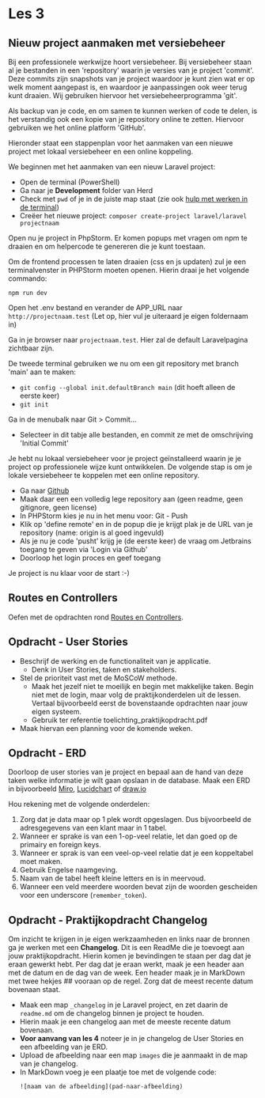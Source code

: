 # Les 3

## Nieuw project aanmaken met versiebeheer

Bij een professionele werkwijze hoort versiebeheer. Bij versiebeheer staan al je bestanden in een 'repository' waarin je versies van je project 'commit'. Deze commits zijn snapshots van je project waardoor je kunt zien wat er op welk moment aangepast is, en waardoor je aanpassingen ook weer terug kunt draaien. Wij gebruiken hiervoor het versiebeheerprogramma 'git'.

Als backup van je code, en om samen te kunnen werken of code te delen, is het verstandig ook een kopie van je repository online te zetten. Hiervoor gebruiken we het online platform 'GitHub'.

Hieronder staat een stappenplan voor het aanmaken van een nieuwe project met lokaal versiebeheer en een online koppeling.

We beginnen met het aanmaken van een nieuw Laravel project:

* Open de terminal (PowerShell)
* Ga naar je **Development** folder van Herd
* Check met `pwd` of je in de juiste map staat (zie ook [hulp met werken in de terminal](https://gist.github.com/bradtraversy/cc180de0edee05075a6139e42d5f28ce))
* Creëer het nieuwe project: `composer create-project laravel/laravel projectnaam` 

Open nu je project in PhpStorm. Er komen popups met vragen om npm te draaien en om helpercode te genereren die je kunt toestaan.

Om de frontend processen te laten draaien (css en js updaten) zul je een terminalvenster in PHPStorm moeten openen. Hierin draai je het volgende commando: 
```
npm run dev
```

Open het .env bestand en verander de APP_URL naar `http://projectnaam.test` (Let op, hier vul je uiteraard je eigen foldernaam in)

Ga in je browser naar `projectnaam.test`. Hier zal de default Laravelpagina zichtbaar zijn.

De tweede terminal gebruiken we nu om een git repository met branch 'main' aan te maken:
* `git config --global init.defaultBranch main` (dit hoeft alleen de eerste keer)
* `git init`

Ga in de menubalk naar Git > Commit...
* Selecteer in dit tabje alle bestanden, en commit ze met de omschrijving 'Initial Commit'

Je hebt nu lokaal versiebeheer voor je project geïnstalleerd waarin je je project op professionele wijze kunt ontwikkelen. De volgende stap is om je lokale versiebeheer te koppelen met een online repository.
* Ga naar [Github](https://github.com)
* Maak daar een een volledig lege repository aan (geen readme, geen gitignore, geen license)
* In PHPStorm kies je nu in het menu voor: Git - Push
* Klik op 'define remote' en in de popup die je krijgt plak je de URL van je repository (name: origin is al goed ingevuld)
* Als je nu je code 'pusht' krijg je (de eerste keer) de vraag om Jetbrains toegang te geven via 'Login via Github'
* Doorloop het login proces en geef toegang

Je project is nu klaar voor de start :-)

## Routes en Controllers

Oefen met de opdrachten rond [Routes en Controllers](./route.md).

## Opdracht - User Stories

- Beschrijf de werking en de functionaliteit van je applicatie. 
  - Denk in User Stories, taken en stakeholders.
- Stel de prioriteit vast met de MoSCoW methode. 
  - Maak het jezelf niet te moeilijk en begin met makkelijke taken. Begin niet met de login, maar volg de praktijkonderdelen uit de lessen. Vertaal bijvoorbeeld eerst de bovenstaande opdrachten naar jouw eigen systeem.
  - Gebruik ter referentie toelichting_praktijkopdracht.pdf
- Maak hiervan een planning voor de komende weken.

## Opdracht - ERD

Doorloop de user stories van je project en bepaal aan de hand van deze taken welke informatie je wilt gaan opslaan in de database. 
Maak een ERD in bijvoorbeeld [Miro](https://miro.com/nl/), [Lucidchart](https://www.lucidchart.com/pages/landing) of [draw.io](https://www.drawio.com/)

Hou rekening met de volgende onderdelen: 
1. Zorg dat je data maar op 1 plek wordt opgeslagen. Dus bijvoorbeeld de adresgegevens van een klant maar in 1 tabel.
2. Wanneer er sprake is van een 1-op-veel relatie, let dan goed op de primairy en foreign keys.
3. Wanneer er sprak is van een veel-op-veel relatie dat je een koppeltabel moet maken. 
4. Gebruik Engelse naamgeving.
5. Naam van de tabel heeft kleine letters en is in meervoud.
6. Wanneer een veld meerdere woorden bevat zijn de woorden gescheiden voor een underscore (`remember_token`).

## Opdracht - Praktijkopdracht Changelog

Om inzicht te krijgen in je eigen werkzaamheden en links naar de bronnen ga je werken met een **Changelog**. Dit is een ReadMe die je toevoegt aan jouw praktijkopdracht. Hierin komen je bevindingen te staan per dag dat je eraan gewerkt hebt. Per dag dat je eraan werkt, maak je een header aan met de datum en de dag van de week. Een header maak je in MarkDown met twee hekjes ## vooraan op de regel. Zorg dat de meest recente datum bovenaan staat.

- Maak een map `_changelog` in je Laravel project, en zet daarin de `readme.md` om de changelog binnen je project te houden.
- Hierin maak je een changelog aan met de meeste recente datum bovenaan.
- **Voor aanvang van les 4** noteer je in je changelog de User Stories en een afbeelding van je ERD. 
- Upload de afbeelding naar een map `images` die je aanmaakt in de map van je changelog.
- In MarkDown voeg je een plaatje toe met de volgende code:
  ```
  ![naam van de afbeelding](pad-naar-afbeelding)
  ``` 
